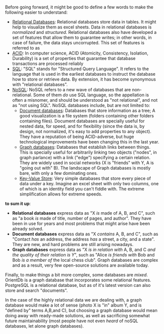 Before going forward, it might be good to define a few words to make the following easier to understand:

 - [Relational Databases](en.wikipedia.org/wiki/Relational_database): Relational databases store data in tables. It might help to visualize them as excel sheets. Data in relational databases is *normalized* and *structured*. Relational databases also have developed a set of features that allow them to guarantee writes; in other words, in case of failure, the data stays uncorrupted. This set of features is referred to as
 - [ACID](http://en.wikipedia.org/wiki/ACID): In computer science, ACID (Atomicity, Consistency, Isolation, Durability) is a set of properties that guarantee that database transactions are processed reliably
 - [SQL](http://en.wikipedia.org/wiki/SQL): "SQL" stands for "Structured Query Language". It refers to the language that is used in the earliest databases to instruct the database how to store or retrieve data. By extension, it has become synonymous with "relational databases".
 - [NoSQL](en.wikipedia.org/wiki/NoSQL): NoSQL refers to a new wave of databases that are non-relational. Some of them *do* use SQL language, so the appellation is often a misnomer, and should be understood as "not relational", and not as "not using SQL". NoSQL databases include, but are not limited to:
     + [Document databases](http://en.wikipedia.org/wiki/Document-oriented_database): Databases that store information as a tree; A good visualization is a file system (folders containing other folders containing files). Document databases are specially useful for nested data, for speed, and for flexibility (since the data is, by design, not normalized, it's easy to add properties to any object). They have a reputation of being ACID-adverse, but huge technological improvements have been changing this in the last year.
     + [Graph databases](http://en.wikipedia.org/wiki/Graph_database): Databases that establish links between things. This is specially useful for arbitrarily linking two objects ("nodes", in graph parlance) with a link ("edge") specifying a certain relation. They are widely used in social networks (X is "friends" with Y, A is "going out with" B). The landscape of Graph databases is mostly bare, with only a few dominating ones.
     + [Key-Value Store](http://en.wikipedia.org/wiki/Key-value_database): Very simple databases that store every piece of data under a key. Imagine an excel sheet with only two columns, one of which is an identity field you can't fiddle with. The extreme simplification allows for extreme speeds.

**to sum it up**:

 - **Relational databases** express data as "X *is* made of A, B, and C", such as "a book *is* made of title, number of pages, and author". They have been in use for years and most problems that might arise have been already solved.
 - **Document databases** express data as "X *contains* A, B, and C", such as "Contact *has* an address, the address *has* a street, a city, and a state". They are new, and hard problems are still arising nowadays.
 - **Graph databases** express data as "X *is in relation with* A, B, and C *and the quality of their relation is Y*", such as "Alice *is friends with* Bob and Bob *is a member of* the local chess club". Graph databases are complex and as a result, very few open-source solutions are available today.

Finally, to make things a bit more complex, some databases are *mixed*. OrientDb is a graph database that incorporates some relational features. PostgreSQL is a relational database, but as of it's latest version can also store and search "documents".

In the case of the highly relational data we are dealing with, a graph database would make a lot of sense (photo X is "in" album Y, and is "defined by" terms A,B,and C), but choosing a graph database would mean doing away with ready-made solutions, as well as sacrificing somewhat future maintainability (most people have not even *heard* of noSQL databases, let alone graph databases).